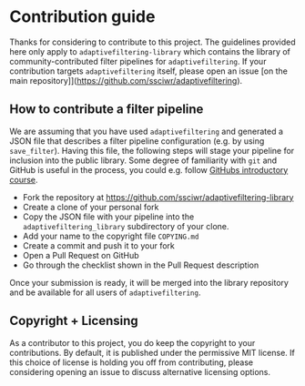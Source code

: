 # Contribution guide

Thanks for considering to contribute to this project.
The guidelines provided here only apply to `adaptivefiltering-library` which contains the library of community-contributed filter pipelines for `adaptivefiltering`.
If your contribution targets `adaptivefiltering` itself, please open an issue [on the main repository]](https://github.com/ssciwr/adaptivefiltering).

## How to contribute a filter pipeline

We are assuming that you have used `adaptivefiltering` and generated a JSON file that describes a filter pipeline configuration (e.g. by using `save_filter`). Having this file, the following steps will stage your pipeline for inclusion into the public library.
Some degree of familiarity with `git` and GitHub is useful in the process, you could e.g. follow [GitHubs introductory course](https://lab.github.com/).

* Fork the repository at https://github.com/ssciwr/adaptivefiltering-library
* Create a clone of your personal fork
* Copy the JSON file with your pipeline into the `adaptivefiltering_library` subdirectory of your clone.
* Add your name to the copyright file `COPYING.md`
* Create a commit and push it to your fork
* Open a Pull Request on GitHub
* Go through the checklist shown in the Pull Request description

Once your submission is ready, it will be merged into the library repository and be available for all users of `adaptivefiltering`.

## Copyright + Licensing

As a contributor to this project, you do keep the copyright to your contributions.
By default, it is published under the permissive MIT license.
If this choice of license is holding you off from contributing, please considering opening an issue to discuss alternative licensing options.
